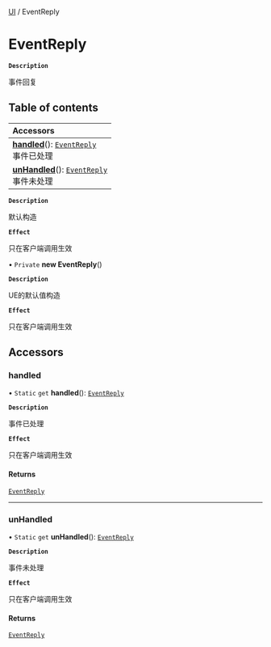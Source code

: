 [UI](../modules/UI.UI.md) / EventReply

# EventReply <Badge type="tip" text="Class" />

**`Description`**

事件回复

## Table of contents

| Accessors |
| :-----|
| **[handled](UI.EventReply.md#handled)**(): [`EventReply`](UI.EventReply.md) <br> 事件已处理|
| **[unHandled](UI.EventReply.md#unhandled)**(): [`EventReply`](UI.EventReply.md) <br> 事件未处理|

**`Description`**

默认构造

**`Effect`**

只在客户端调用生效

• `Private` **new EventReply**()

**`Description`**

UE的默认值构造

**`Effect`**

只在客户端调用生效

## Accessors

### handled

• `Static` `get` **handled**(): [`EventReply`](UI.EventReply.md)

**`Description`**

事件已处理

**`Effect`**

只在客户端调用生效

#### Returns

[`EventReply`](UI.EventReply.md)

___

### unHandled

• `Static` `get` **unHandled**(): [`EventReply`](UI.EventReply.md)

**`Description`**

事件未处理

**`Effect`**

只在客户端调用生效

#### Returns

[`EventReply`](UI.EventReply.md)
